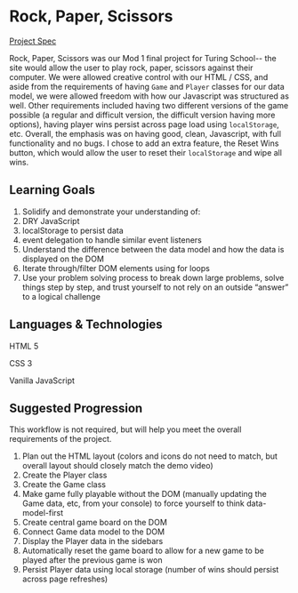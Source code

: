 # Rock, Paper, Scissors

[Project Spec](https://frontend.turing.edu/projects/module-1/rock-paper-scissors-solo.html)

Rock, Paper, Scissors was our Mod 1 final project for Turing School-- the site would allow the user to play rock, paper, scissors against their computer. We were allowed creative control with our HTML / CSS, and aside from the requirements of having `Game` and `Player` classes for our data model, we were allowed freedom with how our Javascript was structured as well. Other requirements included having two different versions of the game possible (a regular and difficult version, the difficult version having more options), having player wins persist across page load using `localStorage`, etc. Overall, the emphasis was on having good, clean, Javascript, with full functionality and no bugs. I chose to add an extra feature, the Reset Wins button, which would allow the user to reset their `localStorage` and wipe all wins.

## Learning Goals

1. Solidify and demonstrate your understanding of:
  1. DRY JavaScript
  2. localStorage to persist data
  3. event delegation to handle similar event listeners
2. Understand the difference between the data model and how the data is displayed on the DOM
3. Iterate through/filter DOM elements using for loops
4. Use your problem solving process to break down large problems, solve things step by step, and trust yourself to not rely on an outside “answer” to a logical challenge

## Languages & Technologies

HTML 5

CSS 3

Vanilla JavaScript

## Suggested Progression

This workflow is not required, but will help you meet the overall requirements of the project.

1. Plan out the HTML layout (colors and icons do not need to match, but overall layout should closely match the demo video)
2. Create the Player class
3. Create the Game class
4. Make game fully playable without the DOM (manually updating the Game data, etc, from your console) to force yourself to think data-model-first
5. Create central game board on the DOM
6. Connect Game data model to the DOM
7. Display the Player data in the sidebars
8. Automatically reset the game board to allow for a new game to be played after the previous game is won
9. Persist Player data using local storage (number of wins should persist across page refreshes)
